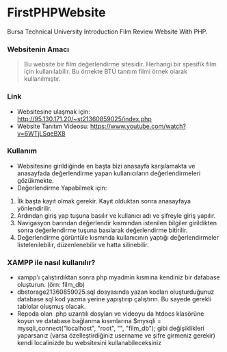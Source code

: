 # FirstPHPWebsite
Bursa Technical University Introduction Film Review Website With PHP.


### Websitenin Amacı
> Bu website bir film değerlendirme sitesidir. Herhangi bir spesifik film için kullanılabilir. Bu örnekte BTÜ tanıtım filmi örnek olarak kullanılmıştır.

### Link
- Websitesine ulaşmak için: http://95.130.171.20/~st21360859025/index.php
- Website Tanıtım Videosu: https://www.youtube.com/watch?v=6WTjLSqeBX8

### Kullanım
- Websitesine girildiğinde en başta bizi anasayfa karşılamakta ve anasayfada değerlendirme yapan kullanıcıların değerlendirmeleri gözükmekte.
- Değerlendirme Yapabilmek için:
1. İlk başta kayıt olmak gerekir. Kayıt olduktan sonra anasayfaya yönlendirilir.
2. Ardından giriş yap tuşuna basılır ve kullanıcı adı ve şifreyle giriş yapılır.
3. Navigasyon barından değerlendir kısmından istenilen bilgiler girildikten sonra değerlendirme tuşuna basılarak değerlendirme bitirilir.
4. Değerlendirme görüntüle kısmında kullanıcının yaptığı değerlendirmeler listelenilebilir, düzenlenebilir ve hatta silinebilir.

### XAMPP ile nasıl kullanılır?
- xampp'ı çalıştırdıktan sonra php myadmin kısmına kendiniz bir database oluşturun. (örn: film_db)
- dbstorage21360859025.sql dosyasında yazan kodları oluşturduğunuz database sql kod yazma yerine yapıştırıp çalıştırın. Bu sayede gerekli tablolar oluşmuş olacak.
- Repoda olan .php uzantılı dosyları ve videoyu da htdocs klasörüne koyun ve database bağlanma kısımlarına  $mysqli = mysqli_connect("localhost", "root", "", "film_db"); gibi değişiklikleri yaparsanız (varsa özelleştirdiğiniz username ve şifre girmeniz gerekir) kendi localinizde bu websitesini kullanabileceksiniz


